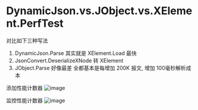 # DynamicJson.vs.JObject.vs.XElement.PerfTest

对比如下三种写法

1. DynamicJson.Parse 其实就是 XElement.Load 最快
2. JsonConvert.DeserializeXNode 转 XElement
3. JObject.Parse 好像最差
全都基本是每增加 200K 报文, 增加 100毫秒解析成本

添加性能计数器
![image](https://github.com/Microshaoft/DynamicJson.vs.JObject.vs.XElement.PerfTest/blob/master/ConsoleApp1/Images/PerformanceCounter1.jpg)

监控性能计数器
![image](https://github.com/Microshaoft/DynamicJson.vs.JObject.vs.XElement.PerfTest/blob/master/ConsoleApp1/Images/PerformanceCounter2.jpg)



